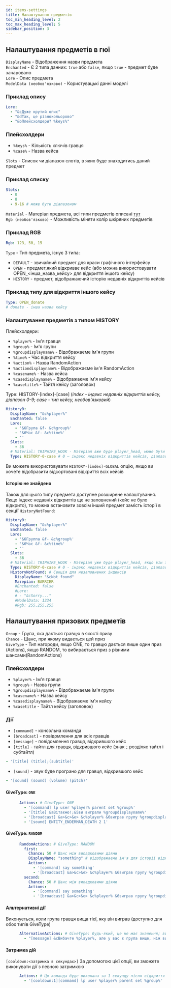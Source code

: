 ```yaml
---
id: items-settings
title: Налаштування предметів
toc_min_heading_level: 2
toc_max_heading_level: 5
sidebar_position: 3
---
```



## Налаштування предметів в гюї
`DisplayName` - Відображення назви предмета <br />
`Enchanted` - Є 2 типа данних: `true` або  `false`, якщо `true` - предмет буде зачаровано <br />
`Lore` - Опис предмета <br/>
`ModelData (необов'язково)` - Користувацькі данні моделі

### Приклад опису
```yaml
Lore:
  - "&cДуже крутий опис"
  - "&dТак, це різнокольорово"
  - "&bПлейсхолдери? %keys%"
```

### Плейсхолдери
- `%keys%` - Кількість ключів гравця
- `%case%` - Назва кейса

`Slots` - Список чи діапазон слотів, в яких буде знаходитись даний предмет

### Приклад списку
```yaml
Slots:
  - 0
  - 8
  - 9-16 # може бути діапазоном
```
`Material` - Матеріал предмета, всі типи предметів описані [тут](https://wiki.jodexindustries.xyz/docs/DonateCase/materials) <br />
`Rgb (необов'язково)` - Можливість міняти колір шкіряних предметів <br />

### Приклад RGB
```yaml
Rgb: 123, 50, 15
```
`Type` - Тип предмета, існує 3 типа: 
- `DEFAULT` - звичайний предмет для краси графічного інтерфейсу
- `OPEN` - предмет,який відкриває кейс (або можна використовувати OPEN_\<інша_назва_кейсу\> для відкриття іншого кейсу)
- `HISTORY` - предмет, відображаючий історію недавніх відкриттів кейсів<br/>

### Приклад типу для відкриття іншого кейсу
```yml
Type: OPEN_donate
# donate - інша назва кейсу
```

### Налаштування предметів з типом HISTORY
Плейсхолдери:
- `%player%` - Ім'я гравця
- `%group%` - Ім'я групи
- `%groupdisplayname%` - Відображаєме ім'я групи
- `%time%` - Час відкриття кейсу
- `%action%` - Назва RandomAction
- `%actiondisplayname%` - Відображаєме ім'я RandomAction
- `%casename%` - Назва кейса
- `%casedisplayname%` - Відображаєме ім'я кейсу
- `%casetitle%` - Тайтл кейсу (заголовок)

Type: HISTORY-[index]-[case]     (_index - індекс недавніх відкриттів кейсу, діапазон 0-9; case - тип кейсу, необов'язковий_)
```yaml
History0:
  DisplayName: "&c%player%"
  Enchanted: false
  Lore:
    - '&6Група &f- &c%group%'
    - '&6Час &f- &c%time%'
    - ''
  Slots:
    - 36
  # Material: TRIPWIRE_HOOK - Матеріал вже буде player_head, може бути DEFAULT, якщо ви хочете використовувати матеріал виграшного предмету
  Type: HISTORY-0-case # 0 – індекс недавніх відкриттів кейсів, діапазон 0-9; case - тип кейсу, якщо пусто, то буде кейс за замовчанням (необов'язково)
```
Ви можете використовувати `HISTORY-[index]-GLOBAL` опцію, якщо ви хочете відобразити відсортовані відкриття всіх кейсів

#### Історію не знайдено
Також для цього типу предмета доступне розширене налаштування. Якщо індекс недавніх відкриттів ще не заповнений (кейс не було відкрито), то можна встановити зовсім інший предмет замість історії в секції `HistoryNotFound`:
```yaml
History0:
  DisplayName: "&c%player%"
  Enchanted: false
  Lore:
    - '&6Группа &f- &c%group%'
    - '&6Час &f- &c%time%'
    - ''
  Slots:
    - 36
  # Material: TRIPWIRE_HOOK - Матеріал уже буде player_head, якщо він закоментований, може бути DEFAULT, якщо ви хочете використовувати матеріал виграшного предмета
  Type: HISTORY-0-case # 0 - індекс недавніх відкриттів кейсів, діапазон 0-9; case - тип кейса, якщо порожньо, то буде кейс за замовчуванням (опціонально)
  HistoryNotFound: # Секція для незаповнених індексів
    DisplayName: "&cNot found"
    Матеріал: BARRIER
    #Enchanted: false
    #Lore:
    # - "&cSorry..."
    #ModelData: 1234
    #Rgb: 255,255,255
```

## Налаштування призових предметів
`Group` - Група, яка дається гравцю в якості призу<br />
`Chance` - Шанс, при якому видається цей приз<br />
`GiveType` - Тип нагороди, якщо ONE, то гравцю дається лише один приз (Actions), якщо RANDOM, то вибирається приз з різними шансами(RandomActions)
### Плейсхолдери
- `%player%` - Ім'я гравця
- `%group%` - Назва групи
- `%groupdisplayname%` - Відображаєме ім'я групи
- `%casename%` - Назва кейсу
- `%casedisplayname%` - Відображаєме ім'я кейсу
- `%casetitle` - Тайтл кейсу (заголовок)

### Дії
- `[command]` - консольна команда
- `[broadcast]` - повідомлення для всіх гравців
- `[message]` - повідомлення гравця, відкрившого кейс
- `[title]` - тайтл для гравця, відкрившого кейс (знак `;` розділяє тайтл і субтайтл)
```yml
- '[title] (title);(subtitle)'
```
- `[sound]` - звук буде програно для гравця, відкрившого кейс
```yml
- '[sound] (sound) (volume) (pitch)'
```

#### GiveType: `ONE`
```yaml
      Actions: # GiveType: ONE
        - '[command] lp user %player% parent set %group%'
        - '[title] &aВітаємо!;&5ви виграли %groupdisplayname%'
        - '[broadcast] &a>&c>&e> &c%player% &6виграв групу %groupdisplayname% &6з &5Ultra-Case.'
        - '[sound] ENTITY_ENDERMAN_DEATH 2 1'
```

#### GiveType: `RANDOM`
```yaml
      RandomActions: # GiveType: RANDOM
        first:
          Chance: 50 # Шанс між випадковими діями
          DisplayName: "something" # відображаєме ім'я для історії відкриття
          Actions:
            - '[command] say something'
            - '[broadcast] &a>&c>&e> &c%player% &6виграв групу %groupdisplayname% &6з &5Ultra-Case.'
        second:
          Chance: 50 # Шанс між випадковими діями
          Actions:
            - '[command] say something'
            - '[broadcast] &a>&c>&e> &c%player% &6виграв групу %groupdisplayname% &6з &5Ultra-Case.'
```

#### Альтернативні дії
Виконується, коли група гравця вища тієї, яку він виграв (доступно для обох типів GiveType)
```yaml
      AlternativeActions: # GiveType: будь-який, це не має значення; виконується, якщо група нижче за рангом, ніж група гравця в LevelGroups
        - "[message] &cВибачте %player%, але у вас є група вище, ніж ви виграли:("
```
#### Затримка дій
`[cooldown:<затримка в секундах>]`
За допомогою цієї опції, ви зможете виконувати дії з певною затримкою
```yaml
      Actions: # Ця команда буде виконана за 1 секунду після відкриття кейсу
        - '[cooldown:1][command] lp user %player% parent set %group%'
```